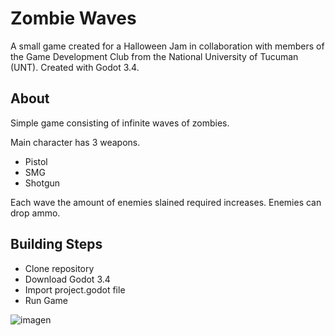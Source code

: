 # Zombie Waves

A small game created for a Halloween Jam in collaboration with members of the Game Development Club from the National University of Tucuman (UNT). Created with Godot 3.4.

## About

Simple game consisting of infinite waves of zombies.

Main character has 3 weapons.

* Pistol
* SMG
* Shotgun

Each wave the amount of enemies slained required increases. Enemies can drop ammo.

## Building Steps
* Clone repository
* Download Godot 3.4
* Import project.godot file
* Run Game

![imagen](https://github.com/user-attachments/assets/95357a40-5da5-44a4-ae57-d0d753487139)
